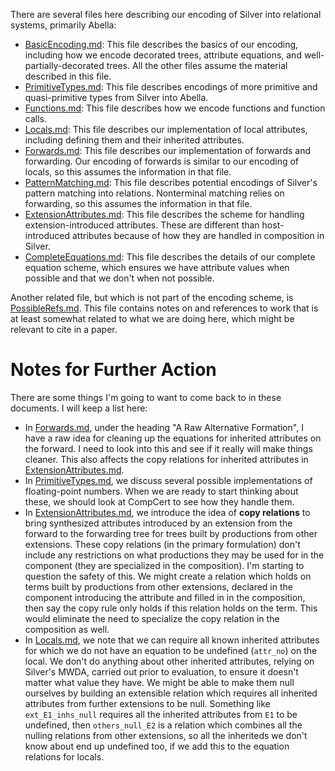 
There are several files here describing our encoding of Silver into
relational systems, primarily Abella:
* [BasicEncoding.md](BasicEncoding.md):  This file describes the basics
  of our encoding, including how we encode decorated trees, attribute
  equations, and well-partially-decorated trees.  All the other files
  assume the material described in this file.
* [PrimitiveTypes.md](PrimitiveTypes.md):  This file describes
  encodings of more primitive and quasi-primitive types from Silver
  into Abella.
* [Functions.md](Functions.md):  This file describes how we encode
  functions and function calls.
* [Locals.md](Locals.md):  This file describes our implementation of
  local attributes, including defining them and their inherited
  attributes.
* [Forwards.md](Forwards.md):  This file describes our implementation
  of forwards and forwarding.  Our encoding of forwards is similar to
  our encoding of locals, so this assumes the information in that
  file.
* [PatternMatching.md](PatternMatching.md):  This file describes
  potential encodings of Silver's pattern matching into relations.
  Nonterminal matching relies on forwarding, so this assumes the
  information in that file.
* [ExtensionAttributes.md](ExtensionAttributes.md):  This file
  describes the scheme for handling extension-introduced attributes.
  These are different than host-introduced attributes because of how
  they are handled in composition in Silver.
* [CompleteEquations.md](CompleteEquations.md):  This file describes
  the details of our complete equation scheme, which ensures we have
  attribute values when possible and that we don't when not possible.

Another related file, but which is not part of the encoding scheme, is
[PossibleRefs.md](PossibleRefs.md).  This file contains notes on and
references to work that is at least somewhat related to what we are
doing here, which might be relevant to cite in a paper.


# Notes for Further Action

There are some things I'm going to want to come back to in these
documents.  I will keep a list here:
* In [Forwards.md](Forwards.md), under the heading "A Raw Alternative
  Formation", I have a raw idea for cleaning up the equations for
  inherited attributes on the forward.  I need to look into this and
  see if it really will make things cleaner.  This also affects the
  copy relations for inherited attributes in
  [ExtensionAttributes.md](ExtensionAttributes.md).
* In [PrimitiveTypes.md](PrimitiveTypes.md), we discuss several
  possible implementations of floating-point numbers.  When we are
  ready to start thinking about these, we should look at CompCert to
  see how they handle them.
* In [ExtensionAttributes.md](ExtensionAttributes.md), we introduce
  the idea of **copy relations** to bring synthesized attributes
  introduced by an extension from the forward to the forwarding tree
  for trees built by productions from other extensions.  These copy
  relations (in the primary formulation) don't include any
  restrictions on what productions they may be used for in the
  component (they are specialized in the composition).  I'm starting
  to question the safety of this.  We might create a relation which
  holds on terms built by productions from other extensions, declared
  in the component introducing the attribute and filled in in the
  composition, then say the copy rule only holds if this relation
  holds on the term.  This would eliminate the need to specialize the
  copy relation in the composition as well.
* In [Locals.md](Locals.md), we note that we can require all known
  inherited attributes for which we do not have an equation to be
  undefined (`attr_no`) on the local.  We don't do anything about
  other inherited attributes, relying on Silver's MWDA, carried out
  prior to evaluation, to ensure it doesn't matter what value they
  have.  We might be able to make them null ourselves by building an
  extensible relation which requires all inherited attributes from
  further extensions to be null.  Something like `ext_E1_inhs_null`
  requires all the inherited attributes from `E1` to be undefined,
  then `others_null_E2` is a relation which combines all the nulling
  relations from other extensions, so all the inheriteds we don't know
  about end up undefined too, if we add this to the equation relations
  for locals.


